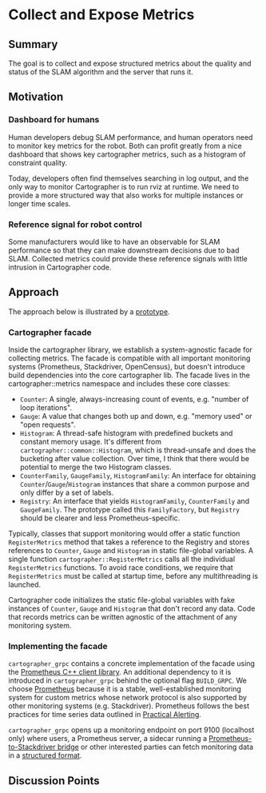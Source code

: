 # Collect and Expose Metrics

## Summary

[summary]: #summary

The goal is to collect and expose structured metrics about the quality and status of the SLAM algorithm and the server that runs it.

## Motivation

[motivation]: #motivation

### Dashboard for humans

Human developers debug SLAM performance, and human operators need to monitor key metrics for the robot.
Both can profit greatly from a nice dashboard that shows key cartographer metrics, such as a histogram of constraint quality.

Today, developers often find themselves searching in log output, and the only way to monitor Cartographer is to run rviz at runtime.
We need to provide a more structured way that also works for multiple instances or longer time scales.

### Reference signal for robot control

Some manufacturers would like to have an observable for SLAM performance so that they can make downstream decisions due to bad SLAM.
Collected metrics could provide these reference signals with little intrusion in Cartographer code.

## Approach

[approach]: #approach

The approach below is illustrated by a [prototype](https://github.com/googlecartographer/cartographer/pull/876).

### Cartographer facade

Inside the cartographer library, we establish a system-agnostic facade for collecting metrics.
The facade is compatible with all important monitoring systems (Prometheus, Stackdriver, OpenCensus), but doesn't introduce build dependencies into the core cartographer lib.
The facade lives in the cartographer::metrics namespace and includes these core classes:

*   `Counter`: A single, always-increasing count of events, e.g. "number of loop iterations".
*   `Gauge`: A value that changes both up and down, e.g. "memory used" or "open requests".
*   `Histogram`: A thread-safe histogram with predefined buckets and constant memory usage.
    It's different from `cartographer::common::Histogram`, which is thread-unsafe and does the bucketing after value collection.
    Over time, I think that there would be potential to merge the two Histogram classes.
*   `CounterFamily`, `GaugeFamily`, `HistogramFamily`: An interface for obtaining `Counter`/`Gauge`/`Histogram` instances that share a common purpose and only differ by a set of labels.
*   `Registry`: An interface that yields `HistogramFamily`, `CounterFamily` and `GaugeFamily`.
    The prototype called this `FamilyFactory`, but `Registry` should be clearer and less Prometheus-specific.

Typically, classes that support monitoring would offer a static function `RegisterMetrics` method that takes a reference to the Registry and stores references to `Counter`, `Gauge` and `Histogram` in static file-global variables.
A single function `cartographer::RegisterMetrics` calls all the individual `RegisterMetrics` functions.
To avoid race conditions, we require that `RegisterMetrics` must be called at startup time, before any multithreading is launched.

Cartographer code initializes the static file-global variables with fake instances of `Counter`, `Gauge` and `Histogram` that don't record any data.
Code that records metrics can be written agnostic of the attachment of any monitoring system.

### Implementing the facade

`cartographer_grpc` contains a concrete implementation of the facade using the [Prometheus C++ client library](https://github.com/jupp0r/prometheus-cpp).
An additional dependency to it is introduced in `cartographer_grpc` behind the optional flag `BUILD_GRPC`.
We choose [Prometheus](https://prometheus.io/) because it is a stable, well-established monitoring system for custom metrics whose network protocol is also supported by other monitoring systems (e.g.  Stackdriver).
Prometheus follows the best practices for time series data outlined in [Practical Alerting](https://landing.google.com/sre/book/chapters/practical-alerting.html).

`cartographer_grpc` opens up a monitoring endpoint on port 9100 (localhost only) where users, a Prometheus server, a sidecar running a [Prometheus-to-Stackdriver bridge](https://github.com/GoogleCloudPlatform/k8s-stackdriver/tree/master/prometheus-to-sd) or other interested parties can fetch monitoring data in a [structured
format](https://prometheus.io/docs/concepts/data_model/).

## Discussion Points

[discussion]: #discussion
